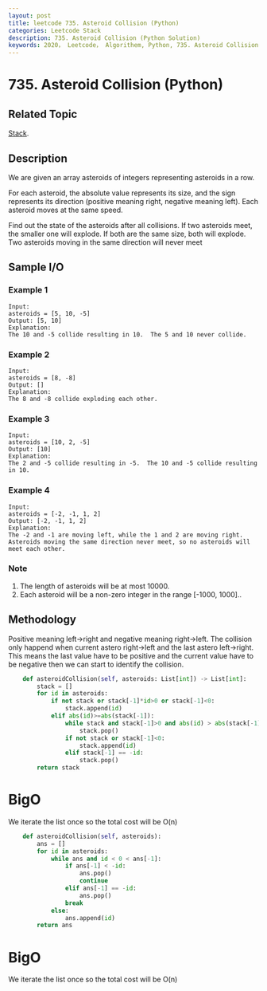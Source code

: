 ```yaml
---
layout: post
title: leetcode 735. Asteroid Collision (Python)
categories: Leetcode Stack
description: 735. Asteroid Collision (Python Solution)
keywords: 2020， Leetcode， Algorithem, Python, 735. Asteroid Collision, zhenyu, Stack
---
```


# 735. Asteroid Collision (Python)

## Related Topic
<a href="/categories/#Stack" target="_blank"> Stack</a>.

## Description
We are given an array asteroids of integers representing asteroids in a row.

For each asteroid, the absolute value represents its size, and the sign represents its direction (positive meaning right, negative meaning left). Each asteroid moves at the same speed.

Find out the state of the asteroids after all collisions. If two asteroids meet, the smaller one will explode. If both are the same size, both will explode. Two asteroids moving in the same direction will never meet

## Sample I/O

### Example 1

```
Input: 
asteroids = [5, 10, -5]
Output: [5, 10]
Explanation: 
The 10 and -5 collide resulting in 10.  The 5 and 10 never collide.
```

### Example 2

```
Input: 
asteroids = [8, -8]
Output: []
Explanation: 
The 8 and -8 collide exploding each other.
```

### Example 3

```
Input: 
asteroids = [10, 2, -5]
Output: [10]
Explanation: 
The 2 and -5 collide resulting in -5.  The 10 and -5 collide resulting in 10.
```

### Example 4

```
Input: 
asteroids = [-2, -1, 1, 2]
Output: [-2, -1, 1, 2]
Explanation: 
The -2 and -1 are moving left, while the 1 and 2 are moving right.
Asteroids moving the same direction never meet, so no asteroids will meet each other.
```

### Note
1. The length of asteroids will be at most 10000.
2. Each asteroid will be a non-zero integer in the range [-1000, 1000]..
 

## Methodology
Positive meaning left->right and negative meaning right->left. The collision only happend when current astero right->left and the last astero left->right. This means the last value have to be positive and the current value have to be negative then we can start to identify the collision. 

```python (stack)
    def asteroidCollision(self, asteroids: List[int]) -> List[int]:
        stack = []
        for id in asteroids:
            if not stack or stack[-1]*id>0 or stack[-1]<0:
                stack.append(id)
            elif abs(id)>=abs(stack[-1]):
                while stack and stack[-1]>0 and abs(id) > abs(stack[-1]):
                    stack.pop()
                if not stack or stack[-1]<0:
                    stack.append(id)
                elif stack[-1] == -id:
                    stack.pop()
        return stack
```
# BigO
We iterate the list once so the total cost will be O(n)

```python (easy way)
    def asteroidCollision(self, asteroids):
        ans = []
        for id in asteroids:
            while ans and id < 0 < ans[-1]:
                if ans[-1] < -id:
                    ans.pop()
                    continue
                elif ans[-1] == -id:
                    ans.pop()
                break
            else:
                ans.append(id)
        return ans
```
# BigO
We iterate the list once so the total cost will be O(n)
